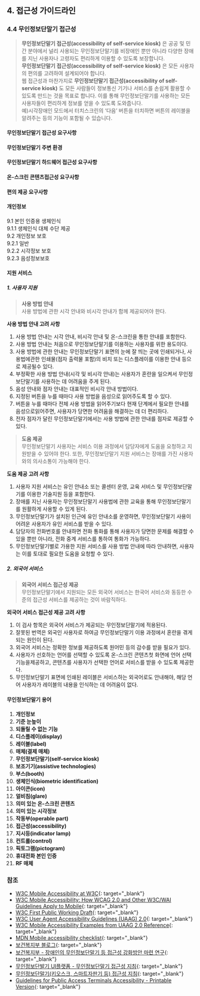 ## 4. 접근성 가이드라인

### 4.4 무인정보단말기 접근성
>**무인정보단말기 접근성(accessibility of self-service kiosk)** 은 공공 및 민간 분야에서 널리 사용되는 무인정보단말기를 비장애인 뿐만 아니라 다양한 장애를 지닌 사용자나 고령자도 편리하게 이용할 수 있도록 보장합니다.    
**무인정보단말기 접근성(accessibility of self-service kiosk)** 은 모든 사용자의 편의를 고려하여 설계되어야 합니다.   
웹 접근성과 마찬가지로 **무인정보단말기 접근성(accessibility of self-service kiosk)** 도 모든 사람들이 정보통신 기기나 서비스를 손쉽게 활용할 수 있도록 만드는 것을 목표로 합니다. 이를 통해 무인정보단말기를 사용하는 모든 사용자들이 편리하게 정보를 얻을 수 있도록 도와줍니다.    
예)시각장애인 모드에서 터치스크린의 ‘다음’ 버튼을 터치하면 버튼의 레이블을 알려주는 등의 기능이 포함될 수 있습니다.    

#### 무인정보단말기 접근성 요구사항


#### 무인정보단말기 주변 환경


#### 무인정보단말기 하드웨어 접근성 요구사항


#### 온-스크린 콘텐츠접근성 요구사항


#### 편의 제공 요구사항


#### 개인정보   
9.1 본인 인증용 생체인식  
9.1.1 생체인식 대체 수단 제공    
9.2 개인정보 보호   
9.2.1 일반   
9.2.2 시각정보 보호   
9.2.3 음성정보보호   


#### 지원 서비스
##### 1. 사용자 지원
> **사용 방법 안내**   
사용 방법에 관한 시각 안내와 비시각 안내가 함께 제공되어야 한다.   

**사용 방법 안내 고려 사항**   
1. 사용 방법 안내는 시각 안내, 비시각 안내 및 온-스크린을 통한 안내를 포함한다.
2. 사용 방법 안내는 처음으로 무인정보단말기를 이용하는 사용자를 위한 용도이다. 
3. 사용 방법에 관한 안내는 무인정보단말기 표면의 눈에 잘 띄는 곳에 인쇄되거나, 사용법에관한 인쇄물(점자 출력물 포함)의 비치 또는 디스플레이를 이용한 안내 등으로 제공될수 있다.
4. 부정확한 사용 방법 안내(시각 및 비시각 안내)는 사용자가 혼란을 일으켜서 무인정보단말기를 사용하는 데 어려움을 주게 된다. 
5. 음성 안내와 점자 안내는 대표적인 비시각 안내 방법이다. 
6. 지정된 버튼을 누를 때마다 사용 방법을 음성으로 읽어주도록 할 수 있다. 
7. 버튼을 누를 때마다 전체 사용 방법을 읽어주기보다 현재 단계에서 필요한 안내를 음성으로읽어주면, 사용자가 당면한 어려움을 해결하는 데 더 편리하다. 
8. 전자 점자가 달린 무인정보단말기에서는 사용 방법에 관한 안내를 점자로 제공할 수 있다.

> **도움 제공**   
무인정보단말기 사용자는 서비스 이용 과정에서 담당자에게 도움을 요청하고 지원받을 수 있어야 한다. 또한, 무인정보단말기 지원 서비스는 장애를 가진 사용자와의 의사소통이 가능해야 한다.   

**도움 제공 고려 사항**   
1. 사용자 지원 서비스는 유인 안내소 또는 콜센터 운영, 교육 서비스 및 무인정보단말기를 이용한 기술지원 등을 포함한다. 
2. 장애를 지닌 사용자는 무인정보단말기 사용법에 관한 교육을 통해 무인정보단말기를 원활하게 사용할 수 있게 된다. 
3. 무인정보단말기가 설치된 인근에 유인 안내소를 운영하면, 무인정보단말기 사용이 어려운 사용자가 유인 서비스를 받을 수 있다. 
4. 담당자의 전화번호를 안내하면 전화 통화를 통해 사용자가 당면한 문제를 해결할 수 있을 뿐만 아니라, 전화 중계 서비스를 통하여 통화가 가능하다. 
5. 무인정보단말기별로 가용한 지원 서비스를 사용 방법 안내에 따라 안내하면, 사용자는 이를 토대로 필요한 도움을 요청할 수 있다. 


##### 2. 외국어 서비스
> **외국어 서비스 접근성 제공**   
무인정보단말기에서 지원되는 모든 외국어 서비스는 한국어 서비스와 동등한 수준의 접근성 서비스를 제공하는 것이 바람직하다.

**외국어 서비스 접근성 제공 고려 사항**
1. 이 검사 항목은 외국어 서비스가 제공되는 무인정보단말기에 적용된다. 
2. 잘못된 번역은 외국인 사용자로 하여금 무인정보단말기 이용 과정에서 혼란을 겪게 되는 원인이 된다. 
3. 외국어 서비스는 정확한 정보를 제공하도록 원어민 등의 감수를 받을 필요가 있다. 
4. 사용자가 선호하는 언어를 선택할 수 있도록 온-스크린 콘텐츠첫 화면에 언어 선택 기능을제공하고, 콘텐츠를 사용자가 선택한 언어로 서비스를 받을 수 있도록 제공한다. 
5. 무인정보단말기 표면에 인쇄된 레이블은 서비스하는 외국어로도 안내해야, 해당 언어 사용자가 레이블의 내용을 인식하는 데 어려움이 없다.



#### 무인정보단말기 용어
1. **개인정보**
2. **기준 눈높이**
3. **되돌릴 수 없는 기능**
4. **디스플레이(display)**
5. **레이블(label)**
6. **매체(결제 매체)**
7. **무인정보단말기(self-service kiosk)**
8. **보조기기(assistive technologies)**
9. **부스(booth)**
10. **생체인식(biometric identification)**
11. **아이콘(icon)**
12. **얼비침(glare)**
13. **의미 있는 온-스크린 콘텐츠**
14. **의미 있는 시각정보**
15. **작동부(operable part)**
16. **접근성(accessibility)**
17. **지시등(indicator lamp)**
18. **컨트롤(control)**
19. **픽토그램(pictogram)**
20. **휴대전화 본인 인증**
21. **RF 매체**





### 참조
- [W3C Mobile Accessibility at W3C](https://www.w3.org/WAI/standards-guidelines/mobile/){: target="_blank"}   
- [W3C Mobile Accessibility: How WCAG 2.0 and Other W3C/WAI Guidelines Apply to Mobile](https://www.w3.org/TR/mobile-accessibility-mapping/){: target="_blank"}    
- [W3C First Public Working Draft](https://www.w3.org/news/2015/first-public-working-draft-performance-timeline-level-2/){: target="_blank"}    
- [W3C User Agent Accessibility Guidelines (UAAG) 2.0](https://www.w3.org/TR/UAAG20/){: target="_blank"}   
- [W3C Mobile Accessibility Examples from UAAG 2.0 Reference](https://www.w3.org/TR/IMPLEMENTING-UAAG20/mobile.html){: target="_blank"}   
- [MDN Mobile accessibility checklist](https://developer.mozilla.org/en-US/docs/Web/Accessibility/Mobile_accessibility_checklist){: target="_blank"}   
- [보건복지부 블로그](https://blog.naver.com/prologue/PrologueList.naver?blogId=mohw2016){: target="_blank"}   
- [보건복지부 - 장애인의 무인정보단말기 등 접근성 강화방안 마련 연구](https://www.mohw.go.kr/synap/doc.html?fn=1635730805506_20211101104005.pdf&rs=/upload/result/202405/){: target="_blank"}   
- [무인정보단발기 UI플랫폼 - 무인정보단말기 접근성 지침](https://www.kioskui.or.kr/index.do?menu_id=00000985){: target="_blank"}   
- [무인정보단말기(키오스크, 스마트자판기 등) 접근성 지침](https://standard.go.kr/KSCI/standardIntro/getStandardSearchView.do?menu19&topMenuId=502&upperMenuId=503&ksNo=KSX9211&tmprKsNo=KS_X_NEW_2015_1845&reformNo=01){: target="_blank"}   
- [Guidelines for Public Access Terminals Accessibility - Printable Version](https://mada.org.qa/wp-content/uploads/2020/01/Ireland-Guidelines-for-Public-Access-Terminals-Accessibility.pdf){: target="_blank"}   
